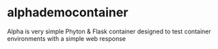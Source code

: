 # alphademocontainer
Alpha is very simple Phyton &amp; Flask container designed to test container environments with a simple web response 
